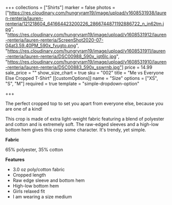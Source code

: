 +++
collections = ["Shirts"]
marker = false
photos = ["https://res.cloudinary.com/hungryram19/image/upload/v1608531938/lauren-renteria/lauren-renteria/121218604_641664423200226_2866744871192886722_n_in62tm.jpg", "https://res.cloudinary.com/hungryram19/image/upload/v1608531912/lauren-renteria/lauren-renteria/ScreenShot2020-07-04at3.59.40PM_590x_fvugto.png", "https://res.cloudinary.com/hungryram19/image/upload/v1608531911/lauren-renteria/lauren-renteria/DSC00988_590x_jqt6lc.jpg", "https://res.cloudinary.com/hungryram19/image/upload/v1608531910/lauren-renteria/lauren-renteria/DSC00883_590x_sswrnb.jpg"]
price = 14.99
sale_price = ""
show_size_chart = true
sku = "002"
title = "Me vs Everyone Else Cropped T-Shirt"
[[customOptions]]
name = "Size"
options = ["XS", "S", "M"]
required = true
template = "simple-dropdown-option"

+++

The perfect cropped top to set you apart from everyone else, because you are one of a kind!

This crop is made of extra light-weight fabric featuring a blend of polyester and cotton and is extremely soft. The raw-edged sleeves and a high-low bottom hem gives this crop some character. It's trendy, yet simple.

**Fabric**

65% polyester, 35% cotton

**Features**

- 3.0 oz poly/cotton fabric
- Cropped length
- Raw edge sleeve and bottom hem
- High-low bottom hem
- Girls relaxed fit
- I am wearing a size medium
